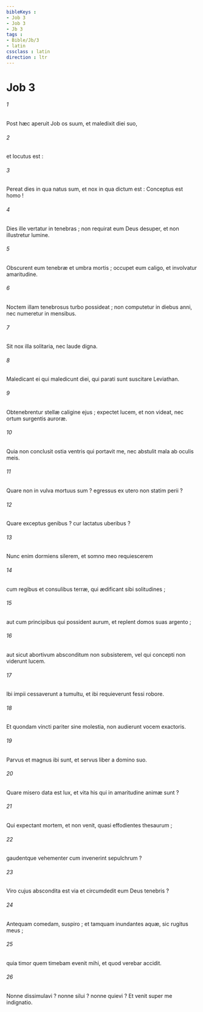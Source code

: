 ```yaml
---
bibleKeys : 
- Job 3
- Job 3
- Jb 3
tags : 
- Bible/Jb/3
- latin
cssclass : latin
direction : ltr
---
```


# Job 3

###### 1
Post hæc aperuit Job os suum, et maledixit diei suo,
###### 2
et locutus est :
###### 3
Pereat dies in qua natus sum, et nox in qua dictum est : Conceptus est homo !
###### 4
Dies ille vertatur in tenebras ; non requirat eum Deus desuper, et non illustretur lumine.
###### 5
Obscurent eum tenebræ et umbra mortis ; occupet eum caligo, et involvatur amaritudine.
###### 6
Noctem illam tenebrosus turbo possideat ; non computetur in diebus anni, nec numeretur in mensibus.
###### 7
Sit nox illa solitaria, nec laude digna.
###### 8
Maledicant ei qui maledicunt diei, qui parati sunt suscitare Leviathan.
###### 9
Obtenebrentur stellæ caligine ejus ; expectet lucem, et non videat, nec ortum surgentis auroræ.
###### 10
Quia non conclusit ostia ventris qui portavit me, nec abstulit mala ab oculis meis.
###### 11
Quare non in vulva mortuus sum ? egressus ex utero non statim perii ?
###### 12
Quare exceptus genibus ? cur lactatus uberibus ?
###### 13
Nunc enim dormiens silerem, et somno meo requiescerem
###### 14
cum regibus et consulibus terræ, qui ædificant sibi solitudines ;
###### 15
aut cum principibus qui possident aurum, et replent domos suas argento ;
###### 16
aut sicut abortivum absconditum non subsisterem, vel qui concepti non viderunt lucem.
###### 17
Ibi impii cessaverunt a tumultu, et ibi requieverunt fessi robore.
###### 18
Et quondam vincti pariter sine molestia, non audierunt vocem exactoris.
###### 19
Parvus et magnus ibi sunt, et servus liber a domino suo.
###### 20
Quare misero data est lux, et vita his qui in amaritudine animæ sunt ?
###### 21
Qui expectant mortem, et non venit, quasi effodientes thesaurum ;
###### 22
gaudentque vehementer cum invenerint sepulchrum ?
###### 23
Viro cujus abscondita est via et circumdedit eum Deus tenebris ?
###### 24
Antequam comedam, suspiro ; et tamquam inundantes aquæ, sic rugitus meus ;
###### 25
quia timor quem timebam evenit mihi, et quod verebar accidit.
###### 26
Nonne dissimulavi ? nonne silui ? nonne quievi ? Et venit super me indignatio.
